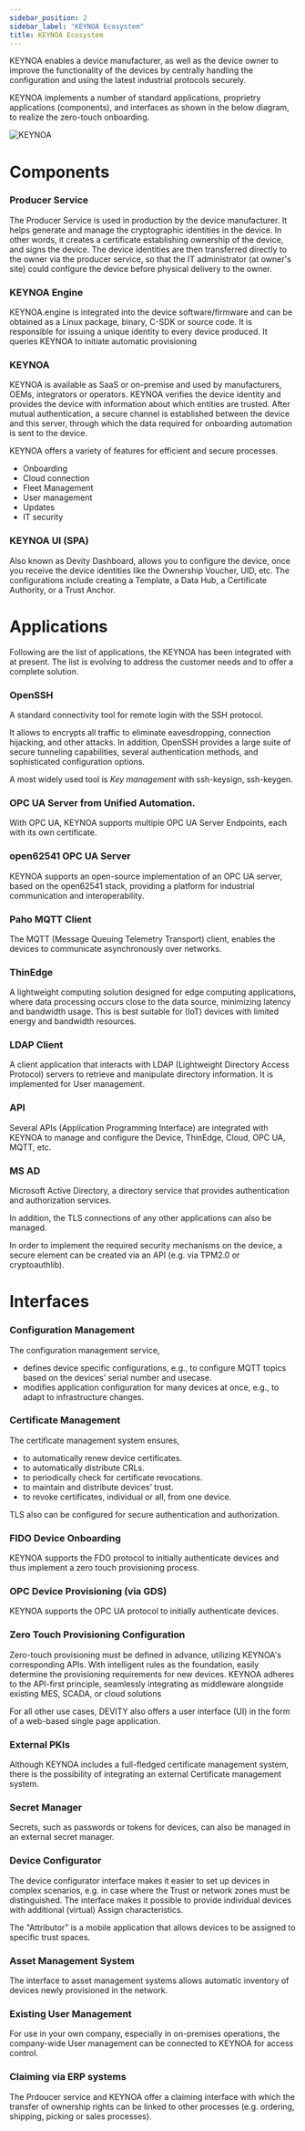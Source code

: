 ```yaml
---
sidebar_position: 2
sidebar_label: "KEYNOA Ecosystem"
title: KEYNOA Ecosystem
---
```


KEYNOA enables a device manufacturer, as well as the device owner to improve the functionality of the devices by centrally handling the configuration and using the latest industrial protocols securely. 

KEYNOA implements a number of standard applications, proprietry applications (components), and interfaces as shown in the below diagram, to realize the zero-touch onboarding. 

![KEYNOA](/img/KEYNOA/KEYNOA-Interfaces.png)

# Components

### Producer Service
The Producer Service is used in production by the device manufacturer. It helps generate and manage the cryptographic identities in the device. In other words, it creates a certificate establishing ownership of the device, and signs the device. The device identities are then transferred directly to the owner via the producer service, so that the IT administrator (at owner's site)  could configure the device before physical delivery to the owner.

### KEYNOA Engine

KEYNOA.engine is integrated into the device software/firmware and can be obtained as a Linux package, binary, C-SDK or source code. It is responsible for issuing a unique identity to every device produced. It queries KEYNOA to initiate automatic provisioning

### KEYNOA 

KEYNOA is available as SaaS or on-premise and used by manufacturers, OEMs, integrators or operators. KEYNOA verifies the device identity and provides the device with information about which entities are trusted. After mutual authentication, a secure channel is established between the device and this server, through which the data required for onboarding automation is sent to the device.

KEYNOA offers a variety of features for efficient and secure processes. 
-  Onboarding
- Cloud connection
- Fleet Management
- User management
- Updates
- IT security

### KEYNOA UI (SPA)

Also known as Devity Dashboard, allows you to configure the device, once you receive the device identities like the Ownership Voucher, UID, etc. The configurations include creating a Template, a Data Hub, a Certificate Authority, or a Trust Anchor. 

# Applications

Following are the list of applications, the KEYNOA has been integrated with at present. The list is evolving to address the customer needs and to offer a complete solution. 

### OpenSSH

A standard connectivity tool for remote login with the SSH protocol. 

It allows to encrypts all traffic to eliminate eavesdropping, connection hijacking, and other attacks. In addition, OpenSSH provides a large suite of secure tunneling capabilities, several authentication methods, and sophisticated configuration options. 

A most widely used tool is *Key management* with ssh-keysign, ssh-keygen.

### OPC UA Server from Unified Automation.

With OPC UA, KEYNOA supports multiple OPC UA Server Endpoints, each with its own certificate.

### open62541 OPC UA Server

KEYNOA supports an open-source implementation of an OPC UA server, based on the open62541 stack, providing a platform for industrial communication and interoperability.

### Paho MQTT Client

The MQTT (Message Queuing Telemetry Transport) client, enables the devices to communicate asynchronously over networks.

### ThinEdge

A lightweight computing solution designed for edge computing applications, where data processing occurs close to the data source, minimizing latency and bandwidth usage. This is best suitable for (IoT) devices with limited energy and bandwidth resources. 

### LDAP Client

A client application that interacts with LDAP (Lightweight Directory Access Protocol) servers to retrieve and manipulate directory information. It is implemented for User management.  

### API 

Several APIs (Application Programming Interface) are integrated with KEYNOA to manage and configure the Device, ThinEdge, Cloud, OPC UA, MQTT, etc. 

<!-- 
### SAP

SAP's enterprise resource planning (ERP) software enables every department to access and share common data to manage the users.
 -->

### MS AD

Microsoft Active Directory, a directory service that provides authentication and authorization services.

In addition, the TLS connections of any other applications can also be managed.

In order to implement the required security mechanisms on the device, a secure element can be created via an API (e.g. via TPM2.0 or cryptoauthlib).

# Interfaces

### Configuration Management

The configuration management service,
- defines device specific configurations, e.g., to configure MQTT topics based on the devices’ serial number and usecase.
- modifies application configuration for many devices at once, e.g., to adapt to infrastructure changes.

### Certificate Management

The certificate management system ensures, 
- to automatically renew device certificates.
- to automatically distribute CRLs.
- to periodically check for certificate revocations.
- to maintain and distribute devices’ trust.
- to revoke certificates, individual or all, from one device.

TLS also can be configured for secure authentication and authorization.

### FIDO Device Onboarding

KEYNOA supports the FDO protocol to initially authenticate devices and thus implement a zero touch provisioning process.

### OPC Device Provisioning (via GDS)

KEYNOA supports the OPC UA protocol to initially authenticate devices.

### Zero Touch Provisioning Configuration

Zero-touch provisioning must be defined in advance, utilizing KEYNOA's corresponding APIs. With intelligent rules as the foundation, easily determine the provisioning requirements for new devices. KEYNOA adheres to the API-first principle, seamlessly integrating as middleware alongside existing MES, SCADA, or cloud solutions

For all other use cases, DEVITY also offers a user interface (UI) in the form of a web-based single page application.

### External PKIs

Although KEYNOA includes a full-fledged certificate management system, there is the possibility of integrating an external Certificate management system.

### Secret Manager

Secrets, such as passwords or tokens for devices, can also be managed in an external secret manager.

### Device Configurator

The device configurator interface makes it easier to set up devices in complex scenarios, e.g. in case where the Trust or network zones must be distinguished. The interface makes it possible to provide individual devices with additional (virtual) Assign characteristics.

The "Attributor” is a mobile application that allows devices to be assigned to specific trust spaces.

### Asset Management System

The interface to asset management systems allows automatic inventory of devices newly provisioned in the network.

### Existing User Management

For use in your own company, especially in on-premises operations, the company-wide User management can be connected to KEYNOA for access control.
 
### Claiming via ERP systems

The Prdoucer service and KEYNOA offer a claiming interface with which the transfer of ownership rights can be linked to other processes (e.g. ordering, shipping, picking or sales processes).



